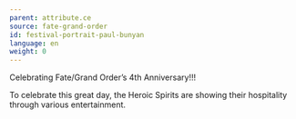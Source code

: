 ```yaml
---
parent: attribute.ce
source: fate-grand-order
id: festival-portrait-paul-bunyan
language: en
weight: 0
---
```


Celebrating Fate/Grand Order’s 4th Anniversary!!!

To celebrate this great day, the Heroic Spirits are showing their hospitality through various entertainment.
